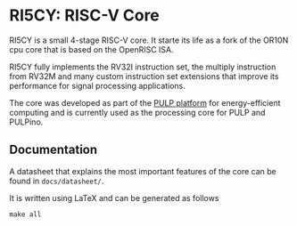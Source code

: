 # RI5CY: RISC-V Core

RI5CY is a small 4-stage RISC-V core. It starte its life as a
fork of the OR10N cpu core that is based on the OpenRISC ISA.

RI5CY fully implements the RV32I instruction set, the multiply instruction from
RV32M and many custom instruction set extensions that improve its performance
for signal processing applications.

The core was developed as part of the [PULP platform](http://pulp.ethz.ch/) for
energy-efficient computing and is currently used as the processing core for
PULP and PULPino.

## Documentation

A datasheet that explains the most important features of the core can be found
in `docs/datasheet/`.

It is written using LaTeX and can be generated as follows

    make all

